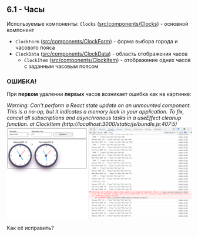 ## 6.1 - Часы
Используемые компоненты:
`Clocks` ([src/components/Clocks](src/components/Clocks)) - основной компонент
* `ClockForm` ([src/components/ClockForm](src/components/ClockForm)) - форма выбора города и часового пояса
* `ClockData` ([src/components/ClockData](src/components/ClockData)) - область отображения часов
  * `ClockItem` ([src/components/ClockItem](src/components/ClockItem)) - отображение одних часов с заданным часовым поясом

### ОШИБКА!
При __первом__ удалении __первых__ часов возникает ошибка как на картинке:

*Warning: Can't perform a React state update on an unmounted component. This is a no-op, but it indicates a memory leak in your application. To fix, cancel all subscriptions and asynchronous tasks in a useEffect cleanup function.
    at ClockItem (http://localhost:3000/static/js/bundle.js:407:5)*
![image](error.png)

Как её исправить?
